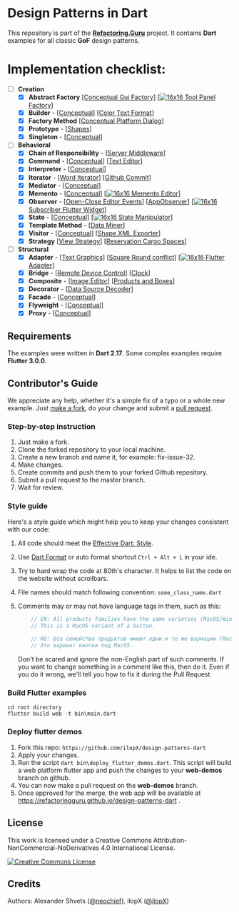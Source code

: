 # Design Patterns in Dart
This repository is part of the [**Refactoring.Guru**](https://refactoring.guru/design-patterns) project.
It contains **Dart** examples for all classic **GoF** design patterns.

# Implementation checklist:
- [ ] **Creation**
    - [x] **Abstract Factory** [[Conceptual Gui Factory](https://github.com/ilopX/design-patterns-dart/tree/main/patterns/abstract_factory/conceptual_gui_factory)] [[![16x16](https://user-images.githubusercontent.com/8049534/171852337-57db0faf-1f5e-489a-a79a-22ed4f47b4ed.png) Tool Panel Factory](https://github.com/ilopX/design-patterns-dart/tree/main/patterns/abstract_factory/tool_panel_factory)]
    - [x] **Builder** - [[Conceptual](https://github.com/ilopX/design-patterns-dart/tree/main/patterns/builder/conceptual)] [[Color Text Format](https://github.com/ilopX/design-patterns-dart/tree/main/patterns/builder/color_text_format)]
    - [x] **Factory Method** [[Conceptual Platform Dialog](https://github.com/ilopX/design-patterns-dart/tree/main/patterns/factory_method/conceptual_platform_dialog)]
    - [x] **Prototype** - [[Shapes](https://github.com/ilopX/design-patterns-dart/tree/main/patterns/prototype/shapes)] 
    - [x] **Singleton** - [[Conceptual](https://github.com/ilopX/design-patterns-dart/tree/main/patterns/singleton/conceptual)]
- [ ]  **Behavioral**
    - [x] **Chain of Responsibility** - [[Server Middleware](https://github.com/ilopX/design-patterns-dart/tree/main/patterns/chain_of_responsibility/server_middleware)]
    - [x] **Command** - [[Conceptual](https://github.com/ilopX/design-patterns-dart/tree/main/patterns/command/conceptual)] [[Text Editor](https://github.com/ilopX/design-patterns-dart/tree/main/patterns/command/text_editor)] 
    - [x] **Interpreter**  - [[Conceptual](https://github.com/ilopX/design-patterns-dart/tree/main/patterns/interpreter/conceptual)]
    - [x] **Iterator** - [[Word Iterator](https://github.com/ilopX/design-patterns-dart/tree/main/patterns/iterator/word_iterator)] [[Github Commit](https://github.com/ilopX/design-patterns-dart/tree/main/patterns/iterator/github_commit)]
    - [x] **Mediator** - [[Conceptual](https://github.com/ilopX/design-patterns-dart/tree/main/patterns/mediator/conceptual)]
    - [x] **Memento** - [[Conceptual](https://github.com/ilopX/design-patterns-dart/tree/main/patterns/memento/conceptual)] [[![16x16](https://user-images.githubusercontent.com/8049534/171852337-57db0faf-1f5e-489a-a79a-22ed4f47b4ed.png) Memento Editor](https://github.com/ilopX/design-patterns-dart/tree/main/patterns/memento/memento_editor)] 
    - [x] **Observer** - [[Open-Close Editor Events](https://github.com/ilopX/design-patterns-dart/tree/main/patterns/observer/open_close_editor_events)] [[AppObserver](https://github.com/ilopX/design-patterns-dart/tree/main/patterns/observer/app_observer)] [[![16x16](https://user-images.githubusercontent.com/8049534/171852337-57db0faf-1f5e-489a-a79a-22ed4f47b4ed.png) Subscriber Flutter Widget](https://github.com/ilopX/design-patterns-dart/tree/main/patterns/observer/subscriber_flutter_widget)]
    - [x] **State** - [[Conceptual](https://github.com/ilopX/design-patterns-dart/tree/main/patterns/state/three_state)] [[![16x16](https://user-images.githubusercontent.com/8049534/171852337-57db0faf-1f5e-489a-a79a-22ed4f47b4ed.png) State Manipulator](https://github.com/ilopX/design-patterns-dart/tree/main/patterns/state/manipulator_state)]
    - [x] **Template Method** - [[Data Miner](https://github.com/ilopX/design-patterns-dart/tree/main/patterns/template_method/data_miner)] 
    - [X] **Visitor** - [[Conceptual](https://github.com/ilopX/design-patterns-dart/tree/main/patterns/visitor/conceptual)] [[Shape XML Exporter](https://github.com/ilopX/design-patterns-dart/tree/main/patterns/visitor/shapes_exporter)]
    - [X] **Strategy** [[View Strategy](https://github.com/ilopX/design-patterns-dart/tree/main/patterns/strategy/view_strategy)] [[Reservation Cargo Spaces](https://github.com/ilopX/design-patterns-dart/tree/main/patterns/strategy/reservation_cargo_spaces)]
- [ ] **Structural**
    - [x] **Adapter** - [[Text Graphics](https://github.com/ilopX/design-patterns-dart/tree/main/patterns/adapter/text_graphics)] [[Square Round conflict](https://github.com/ilopX/design-patterns-dart/tree/main/patterns/adapter/square_round_conflict)] [[![16x16](https://user-images.githubusercontent.com/8049534/171852337-57db0faf-1f5e-489a-a79a-22ed4f47b4ed.png) Flutter Adapter](https://github.com/ilopX/design-patterns-dart/tree/main/patterns/adapter/flutter_adapter)] 
    - [x] **Bridge** - [[Remote Device Control](https://github.com/ilopX/design-patterns-dart/tree/main/patterns/bridge/devices_remote_control)] [[Clock](https://github.com/ilopX/design-patterns-dart/tree/main/patterns/bridge/clock)] 
    - [x] **Composite** - [[Image Editor](https://github.com/ilopX/design-patterns-dart/tree/main/patterns/composite/image_editor)] [[Products and Boxes](https://github.com/ilopX/design-patterns-dart/tree/main/patterns/composite/products_and_boxes)] 
    - [x] **Decorator** - [[Data Source Decoder](https://github.com/ilopX/design-patterns-dart/tree/main/patterns/decorator/data_source_decoder)]
    - [x] **Facade** - [[Conceptual](https://github.com/ilopX/design-patterns-dart/tree/main/patterns/facade/conceptual)]
    - [x] **Flyweight** - [[Conceptual](https://github.com/ilopX/design-patterns-dart/tree/main/patterns/flyweight/conceptual)]
    - [x] **Proxy** - [[Conceptual](https://github.com/ilopX/design-patterns-dart/tree/main/patterns/proxy/conceptual)]

## Requirements
The examples were written in **Dart 2.17**.
Some complex examples require **Flutter 3.0.0**.

## Contributor's Guide
We appreciate any help, whether it's a simple fix of a typo or a whole new example. 
Just [make a fork](https://help.github.com/articles/fork-a-repo/), 
do your change and submit a [pull request](https://help.github.com/articles/creating-a-pull-request-from-a-fork/).

### Step-by-step instruction
1. Just make a fork.
2. Clone the forked repository to your local machine.
3. Create a new branch and name it, for example: fix-issue-32.
4. Make changes.
5. Create commits and push them to your forked Github repository.
6. Submit a pull request to the master branch.
7. Wait for review.

### Style guide
Here's a style guide which might help you to keep your changes consistent with our code:

1. All code should meet the [Effective Dart: Style](https://dart.dev/guides/language/effective-dart/style).
 
2. Use [Dart Format](https://dart.dev/tools/dart-format) or auto format shortcut `Ctrl + Alt + L` in your ide. 

3. Try to hard wrap the code at 80th's character. It helps to list the code on the website without scrollbars.

4. File names should match following convention: `some_class_name.dart`

5. Comments may or may not have language tags in them, such as this:
    ```dart
        // EN: All products families have the same varieties (MacOS/Windows).
        // This is a MacOS variant of a button.
        
        // RU: Все семейства продуктов имеют одни и те же вариации (MacOS/Windows).
        // Это вариант кнопки под MacOS.
    ```
    Don't be scared and ignore the non-English part of such comments. If you want to change 
    something in a comment like this, then do it. Even if you do it wrong, we'll tell you how 
    to fix it during the Pull Request.


### Build Flutter examples
```batch
cd root directory
flutter build web -t bin\main.dart
```

### Deploy flutter demos
1. Fork this repo: `https://github.com/ilopX/design-patterns-dart`
2. Apply your changes.
3. Run the script `dart bin\deploy_flutter_demos.dart`.
This script will build a web platform flutter app and push the changes to your **web-demos** branch on github.
4. You can now make a pull request on the **web-demos** branch.
5. Once approved for the merge, the web app will be available at https://refactoringguru.github.io/design-patterns-dart .

## License
This work is licensed under a Creative Commons Attribution-NonCommercial-NoDerivatives 4.0 International License.

<a rel="license" href="http://creativecommons.org/licenses/by-nc-nd/4.0/"><img alt="Creative Commons License" style="border-width:0" src="https://i.creativecommons.org/l/by-nc-nd/4.0/80x15.png" /></a>


## Credits
Authors: Alexander Shvets ([@neochief](https://github.com/neochief)), ilopX ([@ilopX](https://github.com/ilopX))
